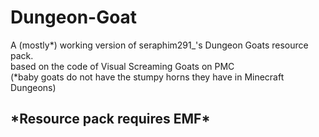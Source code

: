 # Dungeon-Goat
A (mostly*) working version of  seraphim291_'s Dungeon Goats resource pack.    </br>
based on the code of Visual Screaming Goats on PMC                             </br>
(*baby goats do not have the stumpy horns they have in Minecraft Dungeons)     </br>

<h2>*Resource pack requires EMF*</h2>                                          
